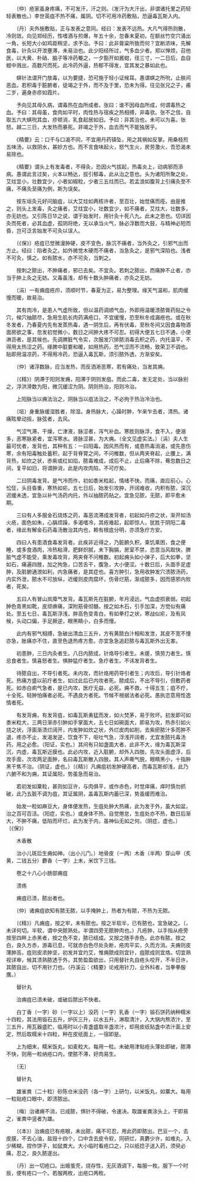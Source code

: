 <!-- { "loadSidebar": true } -->
　　〔仲〕疮家虽身疼痛，不可发汗，汗之则。（发汗为大汗出，非谓诸托里之药轻轻表散也。）李世英疽不热不痛，属阴。切不可用冷药敷贴，恐逼毒瓦斯入内。

　　〔丹〕夫外施敷贴，正与发表之意同。经曰：发表不远热。大凡气得热则散，冷则敛。向见郑经历，性嗜酒与煎爆，年五十余，忽春末夏初，在额丝竹空穴涌出一角，长短大小如鸡距稍坚，求予治。予曰：此非膏粱所致而何？宜断浓味，先解食毒，针灸以开泄壅滞，未易治也。此少阳经所过，气多血少者。郑以惮烦，召他医，以大黄、朴硝、脑子等冷药罨之，一夕豁开如酱蚶，径三寸，一二日后，血自蚶中溅出，高数尺而死。此冷药外逼，热郁不得发，宜其发之暴如此也。

　　蜞针法谓开门放毒，以为要捷，恐可施于轻小证候耳。愚谓蜞之所吮，止肤间恶血。若积毒于脏腑者，徒竭之于外，而不及于里，恐未为得。往见张兄之子，甫二岁，遍身赤疹如霞片。

　　予向见其母久病，谓毒热在血所成者。张曰：谁不因母血所成，何谓毒热之血。予曰：其母虽，食肉如平时，肉性热与宿疾之热相搏，非毒欤。张不之信，自取五六大蜞吮其血，疹顿消，乳食起居如旧。予曰：非其治也，未可以为喜。张怒。越二三日，大发热而暴死。非竭之于外，血去而气不能独居乎。

　　《精要》云：口干与口渴不同，不宜用丹药镇坠，用之其祸如反掌。用桑枝煎五味汤，以救阴水，甚妙方也。而不言食味起火，怒气生火，房劳激火，吾恐渴未易除也。

　　《精要》谓头上有发毒者，不得灸，恐因火气拔起，热毒炎上，动病邪而添病。愚谓此言过矣，火本以畅达，拔引郁毒，此从治之意也。头为诸阳所聚之处，艾炷宜小，壮数宜少，小者如椒粒，少者三五炷而已。若孟浪如腹背上引痛灸至不痛，不痛灸至痛为例，斯为误矣。

　　按东垣灸元好问脑疽，以大艾炷如两核许者，至百壮，始觉痛而痊。由是推之，则头上发毒，灸之痛者，艾炷宜小，壮数宜少，如不痛者，艾炷大，壮数多，亦无妨也。又引陈日华之说，谓于始发时，用针灸十死八九。此未之思也。切详因灸而死者，必其血虚，孤阴将绝，无以承当火气，脉必浮数而大鼓，与精神必短而昏，岂可泛言始发不可灸以误人。

　　〔《保》〕疮疽已觉微漫肿硬，皮不变色，脉沉不痛者，当外灸之，引邪气出而方止。经曰：陷者灸之。如外微觉木硬而不痛者，当急灸之，是邪气深陷也。浅者不可灸，慎之。如有脓水，亦不可灸，当刺之。

　　按刺之脓出，不肿痛者，邪已去矣。不宜灸。若刺之脓出，而痛肿不止者，亦当于肿上灸之无妨。又毒虽浅，却有十数头肿痛者，亦灸之无妨。

　　〔涓〕一有痈疽疮疖，须顺时节，春夏为正，易为整理。缘天气温和，肌肉缓慢而暖，故易治。

　　其有肉冷，是患人气虚所致，但以温药调顺气血，外即用温暖溃脓膏药贴之令穴，候穴抽脓尽，急用生肌长肉药满疮口，不宜缓慢，恐至秋冬成漏疮也。或在秋冬发者，乃春夏内先有发蒸热毒，遇一阴生后，再有伏毒，至秋冬间又因食毒物酒面房欲之事，忽发初觉微小，数日之间肿大疼不可忍。初得大便五七日不通，小便淋沥者，是其候也。先调脾脏气令实，次服发穴排脓消毒去积之药，内托温平，不得用太热涩之药。缘脾中脏要和暖，如用热药，恐气涩而不流畅，致荣卫不调也。贴即用温凉药，不得用冷药，恐逼入毒瓦斯，须引脓外透，方渐安矣。

　　〔仲〕诸浮数脉，应当发热，而反洒淅恶寒，若有痛处，当发其痈。

　　〔《精》〕阴滞于阳则发痈，阳滞于阴则发疽。而此二毒，发无定处，当以脉别之，浮洪滑数为阳，微沉缓涩为阴。阴则热治，阳则冷治。

　　上阳脉当以痈法治之，阴脉当以疽法治之，不必拘于热治冷治也。

　　〔垣〕身重脉缓湿胜者，除湿。身热脉大，心躁时肿，乍来乍去者，清热。诸痛眩晕动摇，脉弦者，去风。

　　气涩气滞，干燥，亡津液，脉涩者，泻气补血。寒胜则脉浮，食不入，便溺多，恶寒脉紧者，宜泻寒水。肾脉涩甚，为大痈。（全文见虚实法。）〔涓〕夫人生最可忧者，发背也，其种有五：一曰阳毒。因风热而有，或患热毒消渴，或先患伤寒，余有阳毒触处蓄积，起于背脊膂之间，不问椎数，但从两夹脊起，止腰上，满背热，如炊之状，赤紫或红如焰，脓毒难成，成后不止，止后痛不除，蓦忽数日之间，复平如旧，将谓肿消，此是内攻肉陷，不可疗矣。

　　二曰阴毒发背。是气冷而作，初如黍米粒起，情绪不快，而痛，直应前心，心忪怔，头目昏重，寒热如疟。五七日后，始发引攻肿，开阔难收，内积有脓，深沉迟缓未透，宜急以补气汤药内托，外以抽脓药贴之。宜急见脓，无脓，即平愈未期。

　　三曰有人多服金石烧炼之药，毒恶流滞成发背者，初起如丹疹之状，渐开如汤火疮，面色如朱，心膈烦躁，多渴嗜冷，其疮难起，起即惊人，犹胜于阴阳二毒者，缘此有解金石药毒汤散治其内也，赖有根底分明，亦须急疗方安。

　　四曰人有患酒食毒发背者。此疾非近得之，乃脏腑久积，乘饥乘困，食之便睡，或多食酒肉，冷热粘滑，肥鲜炽腻，未下胸膈，房室不禁，恣意当风取快，脾脏气虚不能受，乘发毒攻背，两夹脊不问椎数。初起痈头如小弹子，后大如拳，坚如石，痛遍四肢，加之拘急，口苦舌干，腹急，大小便涩。十数日后，头面手足虚肿，及脏腑通泄如利，内急痛者，是其症也。喜方肿引，急用收肿发穴溃脓汤药，内实外泄，脓水不可放纵，迟缓则皮肉腐坏，伤骨烂筋，渐成脓多，因而感邪内败者，死矣。

　　五曰人有冒山岚瘴气发背。毒瓦斯先在脏腑，年月浸远，气血虚损衰弱。初起肿色青黑如靴，皮顽痹痛，深附筋骨彻髓，按之如木石，引手加深，方觉似有痛处。至五七日，毒瓦斯浮浅，肿高色变青白，有如拳打之状，寒战似疟，及有风候，头动口偏，手足厥逆，眼黑睛小，白多而慢。

　　此内有邪气相搏，急破出清血三五升，方有黄脓白汁相和发泄，其皮不宽不慢亦急，胀痛亦不住，直至色退热疼方愈。亦宜急急追赶脓与毒瓦斯外出无害。

　　初患肿，三日内灸者生。八日内脓成，针烙导引者生。未瘥，慎劳力者生。慎忌食者生。慎喜怒者生。惧肿猛疗者生。急疗者生。不讳发背者生。

　　待脓自出，不导引者死。未内攻，而针烙用药导引者生；内攻后，导引针烙者死。热痛方盛以前疗者生，如过此后已内攻者死。脓成后，不出不导引，但敷药者死。如赤白痢气急者，是已内攻，医疗无益，必死。痈不救，十得五生；疽不疗，十全死。轻肿怕痛者必死。不遇良方者死。节候不根据法者必死。愚执恣意用性逸情者死。

　　有发背痈，有发背疽，如毒瓦斯勇猛而发，如火焚茅，易于败坏。初发即可如黍米粒大，三两日渐赤引肿如手掌面大，五七日如碗面大，即易为攻，热赤引如火烧之状，浮面渐溃烂阔开，内发肿如炊之状，外烂皮肉如削，去紫瘀脓汁多而肿不退，疼亦不止，发渴发逆，饮食不下，呕吐气急，浮浅开阔者，尤宜发脓托毒汤药，用之必愈。（阳证，实也。）其间有只如盏面大者，此非不大，缘为毒瓦斯深沉，内虚，毒瓦斯近膜也。此必内攻，近入脏腑，却外入四肢。先攻头面虚浮，后攻手面，次攻两足面肿，名曰毒瓦斯散入四肢。其人声嘶气脱，眼睛黑小，十指肿黑干焦不治。（阴证，虚也。）〔《精》〕凡痈疽初发肿硬高者，而毒瓦斯却浅，此乃六腑不和为痈，其证属阳，势虽急而易治。

　　若初发如粟粒，甚则如豆许，与肉俱平，或作赤色，时觉痒痛，痒时慎勿抓破，此乃五脏不调为疽，其证属阴，盖毒瓦斯内蓄已深，势虽缓而难治。

　　始发一粒如麻豆大，身体便发热，生疽处肿大热痛，此为发于外，虽大如盆，治之百可百活。（阳症，实也。）或身体不热，自觉倦怠，生疽处亦不热，数日后渐大，不肿不痛，低陷而坏烂，此为发于内，虽神仙无如之何。（阴症，虚也。）〔《保》〕

　　木香散

　　治小儿斑后生痈如神。（出小儿门。）地骨皮（一两）木香（半两）穿山甲（炙黄，二钱五分）麝香（一字）上末，米饮下三钱。

　　卷之十八心小肠部痈疽

　　溃疡

　　痈疽已溃，脓出者也。

　　〔仲〕诸痈疽欲知有脓无脓，以手掩肿上，热者为有脓，不热为无脓。

　　〔《精》〕凡痈疽，按之牢，未有脓也。按之半软半，已有脓也，宜急破之。（，未详何切。半软，谓中央脓熟处。半谓四旁无脓肿肉也。）凡疮肿，以手指从疮旁按至四畔上赤黑者，按之色不变，脓已结成。又按之随手赤色，此亦有脓。按之白，良久方赤，游毒已息，可就赤白色尽处灸断，疮肉平实，久而方消。夫痈则皮薄肿高，疽则皮浓肿坚，初发并宜灼艾，惟痈脓成则宜针，疽脓成则宜烙。切宜熟视详审，候其溃熟脓透于外，其势盈盈欲出，只用替针丸自疮头咬开，不半日许，其脓自出，切不用针刀也。（丹溪云：《精要》论戒用针刀，业外科者，当拳拳服膺。）

　　替针丸

　　治痈疽已溃未破，或破后脓出不快者。

　　白丁香（一字）砂（一字以上）没药（一字）乳香（一字）锻石饼药纳种糯米十四粒，其法用锻石五升，炉灰三升，以水五升，淋取清汁，入大锅内熬浓汁，至三五升，用瓦器盛贮，临用时以小青盏盛取半盏浓汁，却用皮纸贴盏中浓汁面上安定，然后取糯米十四粒，种在皮纸面上，一宿即是。

　　上为细末，糯米饭丸，如麦粒大。每用一粒。未破用津贴疮头薄处即破，脓滞不快，则用一粒纳疮口内，使脓不滞，好肉易生。

　　〔无〕

　　替针丸

　　雄雀粪（二十粒）砂陈仓米没药（各一字）上研匀，以米饭丸，如粟大。每用一粒贴疮口眼中，即溃脓出。

　　〔梅〕治诸痈不消，已成脓，惧针不得破，令速决。取雄雀粪涂头上，干即易之，雀粪中竖者为雄。

　　〔《本》〕治痈疽已有疮眼，未出脓，痛不可忍，用此药即脓出。巴豆一个，去皮膜，不去心油，盐豉十四个，口中含去皮令软，同研烂，真麝少许，如难丸，入少稀糊，捏作饼子，如鼠粪大。大小临时看疮口之，只以纸捻子送入药，须臾必痛，忍之，良久脓遂出。

　　〔丹〕出一切疮口。出蛾茧壳，烧存性，无灰酒调下，每服一枚。服下一个时辰，便有疮口一个。若服两枚，出疮口两枚。

